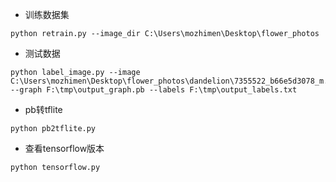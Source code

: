 - 训练数据集

```
python retrain.py --image_dir C:\Users\mozhimen\Desktop\flower_photos
```

- 测试数据

```
python label_image.py --image C:\Users\mozhimen\Desktop\flower_photos\dandelion\7355522_b66e5d3078_m.jpg --graph F:\tmp\output_graph.pb --labels F:\tmp\output_labels.txt
```

- pb转tflite

```
python pb2tflite.py
```

- 查看tensorflow版本

```
python tensorflow.py
```



